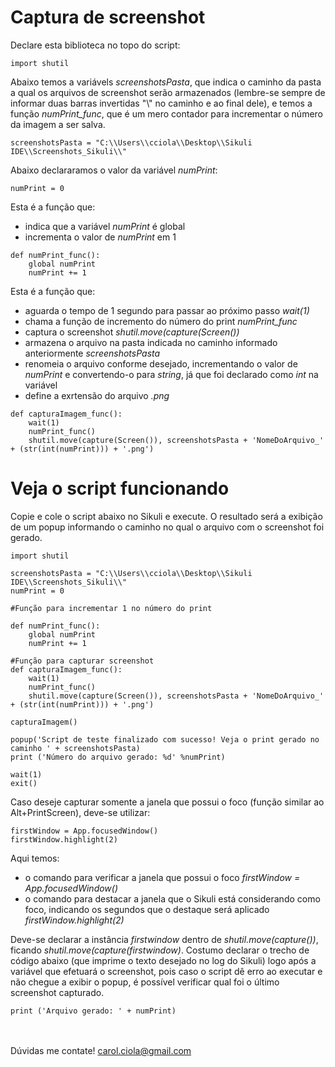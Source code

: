# Captura de screenshot

Declare esta biblioteca no topo do script:
```
import shutil
```
Abaixo temos a variávels <i>screenshotsPasta</i>, que indica o caminho da pasta a qual os arquivos de screenshot serão armazenados (lembre-se sempre de informar duas barras invertidas "\\" no caminho e ao final dele), e temos a função <i>numPrint_func</i>, que é um mero contador para incrementar o número da imagem a ser salva.
```
screenshotsPasta = "C:\\Users\\cciola\\Desktop\\Sikuli IDE\\Screenshots_Sikuli\\"
```
Abaixo declararamos o valor da variável <i>numPrint</i>:
```
numPrint = 0
```
Esta é a função que:
- indica que a variável <i>numPrint</i> é global
- incrementa o valor de <i>numPrint</i> em 1
```
def numPrint_func():
    global numPrint 
    numPrint += 1
```
Esta é a função que:
- aguarda o tempo de 1 segundo para passar ao próximo passo <i>wait(1)</i>
- chama a função de incremento do número do print <i>numPrint_func</i>
- captura o screenshot <i>shutil.move(capture(Screen())</i>
- armazena o arquivo na pasta indicada no caminho informado anteriormente <i>screenshotsPasta</i>
- renomeia o arquivo conforme desejado, incrementando o valor de <i>numPrint</i> e convertendo-o para <i>string</i>, já que foi declarado como <i>int</i> na variável
- define a exrtensão do arquivo <i>.png</i>
```
def capturaImagem_func():
    wait(1)
    numPrint_func()
    shutil.move(capture(Screen()), screenshotsPasta + 'NomeDoArquivo_' + (str(int(numPrint))) + '.png')
```

# Veja o script funcionando

Copie e cole o script abaixo no Sikuli e execute. O resultado será a exibição de um popup informando o caminho no qual o arquivo com o screenshot foi gerado.
```
import shutil

screenshotsPasta = "C:\\Users\\cciola\\Desktop\\Sikuli IDE\\Screenshots_Sikuli\\"
numPrint = 0

#Função para incrementar 1 no número do print

def numPrint_func():
    global numPrint 
    numPrint += 1
    
#Função para capturar screenshot
def capturaImagem_func():
    wait(1)
    numPrint_func()
    shutil.move(capture(Screen()), screenshotsPasta + 'NomeDoArquivo_' + (str(int(numPrint))) + '.png')

capturaImagem()

popup('Script de teste finalizado com sucesso! Veja o print gerado no caminho ' + screenshotsPasta)
print ('Número do arquivo gerado: %d' %numPrint)

wait(1)
exit()
```
Caso deseje capturar somente a janela que possui o foco (função similar ao Alt+PrintScreen), deve-se utilizar:
```
firstWindow = App.focusedWindow()
firstWindow.highlight(2)
```
Aqui temos:
- o comando para verificar a janela que possui o foco <i>firstWindow = App.focusedWindow()</i>
- o comando para destacar a janela que o Sikuli está considerando como foco, indicando os segundos que o destaque será aplicado <i>firstWindow.highlight(2)</i>

Deve-se declarar a instância <i>firstwindow</i> dentro de <i>shutil.move(capture())</i>, ficando <i>shutil.move(capture(firstwindow)</i>.
Costumo declarar o trecho de código abaixo (que imprime o texto desejado no log do Sikuli) logo após a variável que efetuará o screenshot, pois caso o script dê erro ao executar e não chegue a exibir o popup, é possível verificar qual foi o último screenshot capturado.
```
print ('Arquivo gerado: ' + numPrint)
```
<br></br>
Dúvidas me contate! carol.ciola@gmail.com
